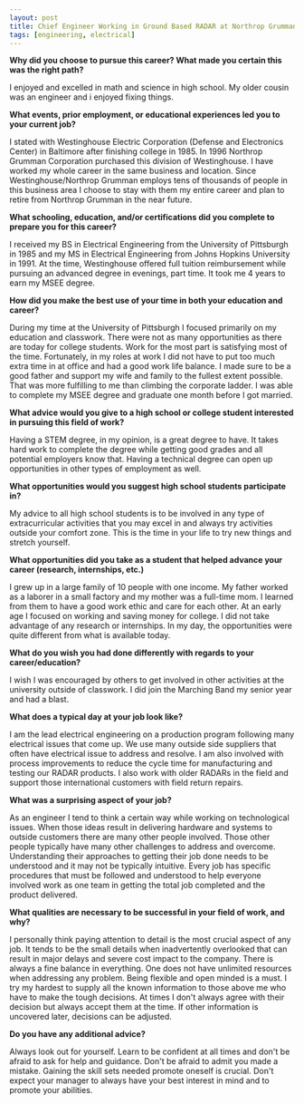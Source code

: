 ```yaml
---
layout: post
title: Chief Engineer Working in Ground Based RADAR at Northrop Grumman
tags: [engineering, electrical]
---
```


**Why did you choose to pursue this career?  What made you certain this was the right path?**

I enjoyed and excelled in math and science in high school.  My older cousin was an engineer and i enjoyed fixing things.

**What events, prior employment, or educational experiences led you to your current job?**

I stated with Westinghouse Electric Corporation (Defense and Electronics Center) in Baltimore after finishing college in 1985.  In 1996 Northrop Grumman Corporation purchased this division of Westinghouse.  I have worked my whole career in the same business and location.  Since Westinghouse/Northrop Grumman employs tens of thousands of people in this business area I choose to stay with them my entire career and plan to retire from Northrop Grumman in the near future.

**What schooling, education, and/or certifications did you complete to prepare you for this career?**

I received my BS in Electrical Engineering from the University of Pittsburgh in 1985 and my MS in Electrical Engineering from Johns Hopkins University in 1991.  At the time, Westinghouse offered full tuition reimbursement while pursuing an advanced degree in evenings, part time.  It took me 4 years to earn my MSEE degree.

**How did you make the best use of your time in both your education and career?**

During my time at the University of Pittsburgh I focused primarily on my education and classwork.  There were not as many opportunities as there are today for college students.  Work for the most part is satisfying most of the time.  Fortunately, in my roles at work I did not have to put too much extra time in at office and had a good work life balance.  I made sure to be a good father and support my wife and family to the fullest extent possible.  That was more fulfilling to me than climbing the corporate ladder.  I was able to complete my MSEE degree and graduate one month before I got married.

**What advice would you give to a high school or college student interested in pursuing this field of work?**

Having a STEM degree, in my opinion, is a great degree to have.  It takes hard work to complete the degree while getting good grades and all potential employers know that.  Having a technical degree can open up opportunities in other types of employment as well.   

**What opportunities would you suggest high school students participate in?**

My advice to all high school students is to be involved in any type of extracurricular activities that you may excel in and always try activities outside your comfort zone.  This is the time in your life to try new things and stretch yourself.   

**What opportunities did you take as a student that helped advance your career (research, internships, etc.)**

I grew up in a large family of 10 people with one income.  My father worked as a laborer in a small factory and my mother was a full-time mom.  I learned from them to have a good work ethic and care for each other.  At an early age I focused on working and saving money for college.  I did not take advantage of any research or internships.  In my day, the opportunities were quite different from what is available today.

**What do you wish you had done differently with regards to your career/education?**

I wish I was encouraged by others to get involved in other activities at the university outside of classwork.  I did join the Marching Band my senior year and had a blast.  

**What does a typical day at your job look like?**

I am the lead electrical engineering on a production program following many electrical issues that come up.  We use many outside side suppliers that often have electrical issue to address and resolve.  I am also involved with process improvements to reduce the cycle time for manufacturing and testing our RADAR products.  I also work with older RADARs in the field and support those international customers with field return repairs.

**What was a surprising aspect of your job?**

As an engineer I tend to think a certain way while working on technological issues.  When those ideas result in delivering hardware and systems to outside customers there are many other people involved.  Those other people typically have many other challenges to address and overcome.  Understanding their approaches to getting their job done needs to be understood and it may not be typically intuitive.  Every job has specific procedures that must be followed and understood to help everyone involved work as one team in getting the total job completed and the product delivered.   

**What qualities are necessary to be successful in your field of work, and why?**

I personally think paying attention to detail is the most crucial aspect of any job.  It tends to be the small details when inadvertently overlooked that can result in major delays and severe cost impact to the company.  There is always a fine balance in everything.  One does not have unlimited resources when addressing any problem.  Being flexible and open minded is a must.  I try my hardest to supply all the known information to those above me who have to make the tough decisions.  At times I don't always agree with their decision but always accept them at the time.  If other information is uncovered later, decisions can be adjusted.

**Do you have any additional advice?**

Always look out for yourself.  Learn to be confident at all times and don't be afraid to ask for help and guidance.  Don't be afraid to admit you made a mistake.  Gaining the skill sets needed promote oneself is crucial.  Don't expect your manager to always have your best interest in mind and to promote your abilities.
